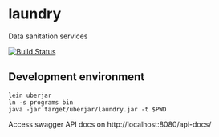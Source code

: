 # laundry
Data sanitation services

[![Build Status](https://travis-ci.org/solita/laundry.svg?branch=develop)](https://travis-ci.org/solita/laundry)

## Development environment

    lein uberjar
    ln -s programs bin
    java -jar target/uberjar/laundry.jar -t $PWD

Access swagger API docs on http://localhost:8080/api-docs/
